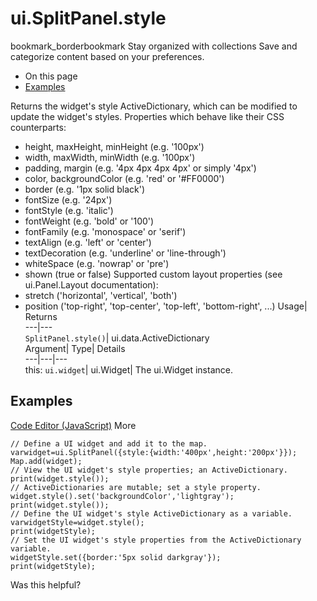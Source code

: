 
#  ui.SplitPanel.style 
bookmark_borderbookmark Stay organized with collections  Save and categorize content based on your preferences.
  * On this page
  * [Examples](https://developers.google.com/earth-engine/apidocs/ui-splitpanel-style#examples)


Returns the widget's style ActiveDictionary, which can be modified to update the widget's styles. 
Properties which behave like their CSS counterparts:
- height, maxHeight, minHeight (e.g. '100px')
- width, maxWidth, minWidth (e.g. '100px')
- padding, margin (e.g. '4px 4px 4px 4px' or simply '4px')
- color, backgroundColor (e.g. 'red' or '#FF0000')
- border (e.g. '1px solid black')
- fontSize (e.g. '24px')
- fontStyle (e.g. 'italic')
- fontWeight (e.g. 'bold' or '100')
- fontFamily (e.g. 'monospace' or 'serif')
- textAlign (e.g. 'left' or 'center')
- textDecoration (e.g. 'underline' or 'line-through')
- whiteSpace (e.g. 'nowrap' or 'pre')
- shown (true or false)
Supported custom layout properties (see ui.Panel.Layout documentation):
- stretch ('horizontal', 'vertical', 'both')
- position ('top-right', 'top-center', 'top-left', 'bottom-right', ...)
Usage| Returns  
---|---  
`SplitPanel.style()`| ui.data.ActiveDictionary  
Argument| Type| Details  
---|---|---  
this: `ui.widget`| ui.Widget| The ui.Widget instance.  
## Examples
[Code Editor (JavaScript)](https://developers.google.com/earth-engine/apidocs/ui-splitpanel-style#code-editor-javascript-sample) More
```
// Define a UI widget and add it to the map.
varwidget=ui.SplitPanel({style:{width:'400px',height:'200px'}});
Map.add(widget);
// View the UI widget's style properties; an ActiveDictionary.
print(widget.style());
// ActiveDictionaries are mutable; set a style property.
widget.style().set('backgroundColor','lightgray');
print(widget.style());
// Define the UI widget's style ActiveDictionary as a variable.
varwidgetStyle=widget.style();
print(widgetStyle);
// Set the UI widget's style properties from the ActiveDictionary variable.
widgetStyle.set({border:'5px solid darkgray'});
print(widgetStyle);
```

Was this helpful?
